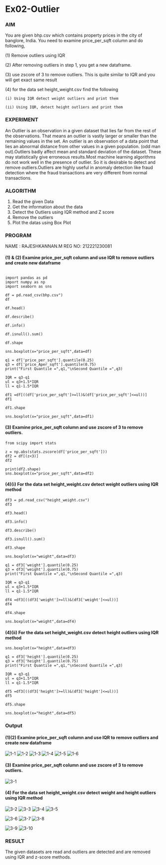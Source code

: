 # Ex02-Outlier

### AIM

You are given bhp.csv which contains property prices in the city of banglore, India. You need to examine price_per_sqft column and do following,

(1) Remove outliers using IQR 

(2) After removing outliers in step 1, you get a new dataframe.

(3) use zscore of 3 to remove outliers. This is quite similar to IQR and you will get exact same result

(4) for the data set height_weight.csv find the following

    (i) Using IQR detect weight outliers and print them

    (ii) Using IQR, detect height outliers and print them


### EXPERIMENT

An Outlier is an observation in a given dataset that lies far from the rest of the observations. That means an outlier is vastly larger or smaller than the remaining values in the set. An outlier is an observation of a data point that lies an abnormal distance from other values in a given population. (odd man out).Outliers badly affect mean and standard deviation of the dataset. These may statistically give erroneous results.Most machine learning algorithms do not work well in the presence of outlier. So it is desirable to detect and remove outliers.Outliers are highly useful in anomaly detection like fraud detection where the fraud transactions are very different from normal transactions.


### ALGORITHM

1. Read the given Data
2. Get the information about the data
3. Detect the Outliers using IQR method and Z score
4. Remove the outliers
5. Plot the datas using Box Plot

### PROGRAM

NAME : RAJESHKANNAN.M
REG NO: 212221230081


#### (1) & (2) Examine price_per_sqft column and use IQR to remove outliers and create new dataframe

```

import pandas as pd
import numpy as np
import seaborn as sns

df = pd.read_csv(bhp.csv")
df

df.head()

df.describe()

df.info()

df.isnull().sum()

df.shape

sns.boxplot(x="price_per_sqft",data=df)

q1 = df['price_per_sqft'].quantile(0.25)
q3 = df['price_Aper_sqft'].quantile(0.75)
print("First Quantile =",q1,"\nSecond Quantile =",q3)

IQR = q3-q1
ul = q3+1.5*IQR
ll = q1-1.5*IQR

df1 =df[((df['price_per_sqft']>=ll)&(df['price_per_sqft']<=ul))]
df1

df1.shape

sns.boxplot(x="price_per_sqft",data=df1)
```

#### (3) Examine price_per_sqft column and use zscore of 3 to remove outliers.

```
from scipy import stats

z = np.abs(stats.zscore(df['price_per_sqft']))
df2 = df[(z<3)]
df2

print(df2.shape)
sns.boxplot(x="price_per_sqft",data=df2)
```

#### (4)(i) For the data set height_weight.csv detect weight outliers using IQR method

```
df3 = pd.read_csv("height_weight.csv")
df3

df3.head()

df3.info()

df3.describe()

df3.isnull().sum()

df3.shape

sns.boxplot(x="weight",data=df3)

q1 = df3['weight'].quantile(0.25)
q3 = df3['weight'].quantile(0.75)
print("First Quantile =",q1,"\nSecond Quantile =",q3)

IQR = q3-q1
ul = q3+1.5*IQR
ll = q1-1.5*IQR

df4 =df3[((df3['weight']>=ll)&(df3['weight']<=ul))]
df4

df4.shape

sns.boxplot(x="weight",data=df4)
```

#### (4)(ii) For the data set height_weight.csv detect height outliers using IQR method

```
sns.boxplot(x="height",data=df3)

q1 = df3['height'].quantile(0.25)
q3 = df3['height'].quantile(0.75)
print("First Quantile =",q1,"\nSecond Quantile =",q3)

IQR = q3-q1
ul = q3+1.5*IQR
ll = q1-1.5*IQR

df5 =df3[((df3['height']>=ll)&(df3['height']<=ul))]
df5

df5.shape

sns.boxplot(x="height",data=df5)
```
### Output 

#### (1)(2) Examine price_per_sqft column and use IQR to remove outliers and create new dataframe

![1-1](https://user-images.githubusercontent.com/93901857/190849137-271b8e19-2326-4ba2-a376-9e68d5604e8e.jpg)
![1-2](https://user-images.githubusercontent.com/93901857/190849140-1b7822a3-8a03-4b13-9928-adb5ee5f74a7.jpg)
![1-3](https://user-images.githubusercontent.com/93901857/190849142-e94c90e9-a6b1-45f6-802b-fd04ab013057.jpg)
![1-4](https://user-images.githubusercontent.com/93901857/190849143-aa5abb12-595a-4b90-bcaf-fcb3f29d4341.jpg)
![1-5](https://user-images.githubusercontent.com/93901857/190849145-b8f13265-060e-4cc7-8df1-7a6b18b03b3e.jpg)
![1-6](https://user-images.githubusercontent.com/93901857/190849147-a50c058b-154d-4f89-85f0-0962716ee70c.jpg)

#### (3) Examine price_per_sqft column and use zscore of 3 to remove outliers.

![3-1](https://user-images.githubusercontent.com/93901857/190849309-6bbddb87-4a49-4198-be2e-ed60fb1e9568.jpg)



#### (4) For the data set height_weight.csv detect weight and height outliers using IQR method



![3-2](https://user-images.githubusercontent.com/93901857/190849554-bbe3faba-b2cd-4b4c-a31d-b63b58d0d310.jpg)
![3-3](https://user-images.githubusercontent.com/93901857/190849556-293a226f-188c-45a9-999c-c4a1c136ef3c.jpg)
![3-4](https://user-images.githubusercontent.com/93901857/190849557-65e67920-cb08-48ce-ae59-25fed620f10a.jpg)
![3-5](https://user-images.githubusercontent.com/93901857/190849558-0a5a804c-c73d-4eb9-aae0-b4bdf88db05e.jpg)

![3-6](https://user-images.githubusercontent.com/93901857/190849462-729ee208-fa04-492a-9dab-2eba946bdc51.jpg)
![3-7](https://user-images.githubusercontent.com/93901857/190849463-aefc94b3-f54f-4d82-bf98-759d90d06b18.jpg)
![3-8](https://user-images.githubusercontent.com/93901857/190849464-247e60d9-81ce-481b-8bf6-23fdac3eb76e.jpg)

![3-9](https://user-images.githubusercontent.com/93901857/190849574-505bb5d1-8bfe-4c51-86a8-727fcfef9bb4.jpg)
![3-10](https://user-images.githubusercontent.com/93901857/190849576-5dcc7b18-3774-4806-8c10-7e27bc68cc4a.jpg)


### RESULT
The given datasets are read and outliers are detected and are removed using IQR and z-score methods.
